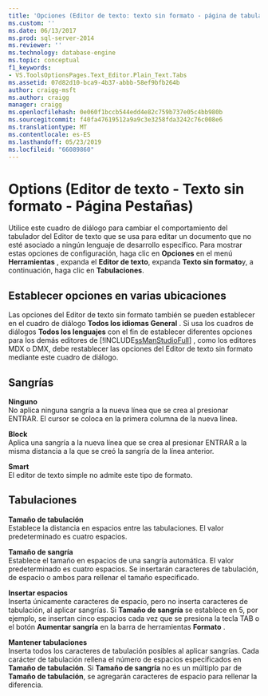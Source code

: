 ```yaml
---
title: 'Opciones (Editor de texto: texto sin formato - página de tabulaciones) | Microsoft Docs'
ms.custom: ''
ms.date: 06/13/2017
ms.prod: sql-server-2014
ms.reviewer: ''
ms.technology: database-engine
ms.topic: conceptual
f1_keywords:
- VS.ToolsOptionsPages.Text_Editor.Plain_Text.Tabs
ms.assetid: 07d82d10-bca9-4b37-abbb-58ef9bfb264b
author: craigg-msft
ms.author: craigg
manager: craigg
ms.openlocfilehash: 0e060f1bccb544edd4e82c759b737e05c4bb980b
ms.sourcegitcommit: f40fa47619512a9a9c3e3258fda3242c76c008e6
ms.translationtype: MT
ms.contentlocale: es-ES
ms.lasthandoff: 05/23/2019
ms.locfileid: "66089860"
---
```

# <a name="options-text-editor---plain-text---tabs-page"></a>Options (Editor de texto - Texto sin formato - Página Pestañas)
  Utilice este cuadro de diálogo para cambiar el comportamiento del tabulador del Editor de texto que se usa para editar un documento que no esté asociado a ningún lenguaje de desarrollo específico. Para mostrar estas opciones de configuración, haga clic en **Opciones** en el menú **Herramientas** , expanda el **Editor de texto**, expanda **Texto sin formato**y, a continuación, haga clic en **Tabulaciones**.  
  
## <a name="setting-options-in-multiple-locations"></a>Establecer opciones en varias ubicaciones  
 Las opciones del Editor de texto sin formato también se pueden establecer en el cuadro de diálogo **Todos los idiomas General** . Si usa los cuadros de diálogos **Todos los lenguajes** con el fin de establecer diferentes opciones para los demás editores de [!INCLUDE[ssManStudioFull](../includes/ssmanstudiofull-md.md)] , como los editores MDX o DMX, debe restablecer las opciones del Editor de texto sin formato mediante este cuadro de diálogo.  
  
## <a name="indenting"></a>Sangrías  
 **Ninguno**  
 No aplica ninguna sangría a la nueva línea que se crea al presionar ENTRAR. El cursor se coloca en la primera columna de la nueva línea.  
  
 **Block**  
 Aplica una sangría a la nueva línea que se crea al presionar ENTRAR a la misma distancia a la que se creó la sangría de la línea anterior.  
  
 **Smart**  
 El editor de texto simple no admite este tipo de formato.  
  
## <a name="tabs"></a>Tabulaciones  
 **Tamaño de tabulación**  
 Establece la distancia en espacios entre las tabulaciones. El valor predeterminado es cuatro espacios.  
  
 **Tamaño de sangría**  
 Establece el tamaño en espacios de una sangría automática. El valor predeterminado es cuatro espacios. Se insertarán caracteres de tabulación, de espacio o ambos para rellenar el tamaño especificado.  
  
 **Insertar espacios**  
 Inserta únicamente caracteres de espacio, pero no inserta caracteres de tabulación, al aplicar sangrías. Si **Tamaño de sangría** se establece en 5, por ejemplo, se insertan cinco espacios cada vez que se presiona la tecla TAB o el botón **Aumentar sangría** en la barra de herramientas **Formato** .  
  
 **Mantener tabulaciones**  
 Inserta todos los caracteres de tabulación posibles al aplicar sangrías. Cada carácter de tabulación rellena el número de espacios especificados en **Tamaño de tabulación**. Si **Tamaño de sangría** no es un múltiplo par de **Tamaño de tabulación**, se agregarán caracteres de espacio para rellenar la diferencia.  
  
  
